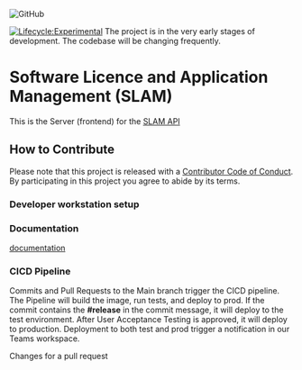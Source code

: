 <!-- @format -->

![GitHub](https://img.shields.io/github/license/bcgov/citz-imb)

[![Lifecycle:Experimental](https://img.shields.io/badge/Lifecycle-Experimental-339999)](Redirect-URL)
The project is in the very early stages of development. The codebase will be changing frequently.

# Software Licence and Application Management (SLAM)

This is the Server (frontend) for the [SLAM API](https://github.com/bcgov/citz-imb-slam-api)

## How to Contribute

Please note that this project is released with a [Contributor Code of Conduct](Code_of_Conduct.md). By participating in this project you agree to abide by its terms.

### Developer workstation setup

### Documentation
[documentation](/docs/readme.md)
### CICD Pipeline

Commits and Pull Requests to the Main branch trigger the CICD pipeline. The Pipeline will build the image, run tests, and deploy to prod. If the commit contains the **#release** in the commit message, it will deploy to the test environment. After User Acceptance Testing is approved, it will deploy to production. Deployment to both test and prod trigger a notification in our Teams workspace.


Changes for a pull request
